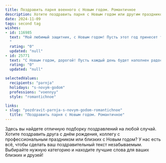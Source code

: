 ```yaml
---
title: Поздравить парня военного с Новым годом. Романтичное
description: Хотите поздравить парня с Новым годом или другим праздником? Наш ИИ создаст незабываемое поздравление, а вы обязательно выделитесь среди других.  
date: 2024-11-09
tags: second tag
wishes:
- id: 116985
  text: "Мой любимый защитник, с Новым годом! Пусть этот год принесет тебе мирное небо над головой,  теплоту в сердце и  радость в каждом мгновении.  Я горжусь тобой, твоей силой и храбростью, и  с нетерпением жду новых счастливых моментов, которые мы проведем вместе.  Пусть все твои мечты сбудутся в этом году, а я всегда буду рядом, чтобы поддерживать и любить тебя.  Счастья тебе, мой герой!
  "
  rating: "0"
  updated: "null"
- id: 25771
  text: "С Новым годом, дорогой! Пусть каждый день будет наполнен радостью и любовью, а каждый бой приносит тебе победы и славы. Ты не только храбрый воин, но и моя надежная опора. Пусть этот год принесет тебе мир и счастье, и я буду рядом, чтобы разделить с тобой все радости и трудности. С любовью и наилучшими пожеланиями в этот замечательный праздник!"
  rating: "0"
  updated: "null"

selectedValues:
  recipients: "parnja"
  holidays: "s-novym-godom"
  professions: "voennyy"
  style: "romantichnoe"

links:
- slug: "pozdravit-parnja-s-novym-godom-romantichnoe"
  title: "Поздравить парня с Новым годом. Романтичное"
---
```


Здесь вы найдете отличную подборку поздравлений на любой случай.
Хотите поздравить друга с днём рождения, коллегу с профессиональным праздником или близких с Новым годом? У нас есть всё, чтобы сделать ваш поздравительный текст незабываемым. Выбирайте нужную категорию и находите лучшие слова для ваших близких и друзей!
